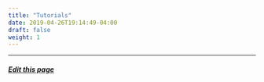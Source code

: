 ```yaml
---
title: "Tutorials"
date: 2019-04-26T19:14:49-04:00
draft: false
weight: 1
---
```




---
##### [Edit this page](https://github.com/belbio/bel_lang_ws/edit/master/content/Tutorials/_index.md)
